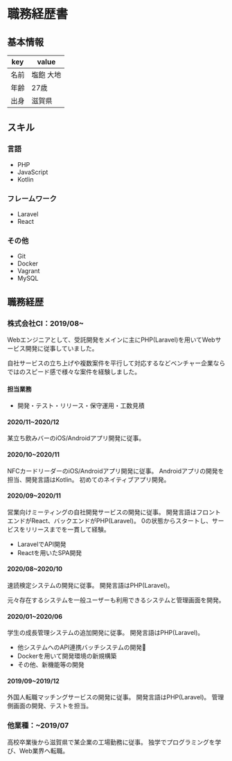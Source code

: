 # 職務経歴書

## 基本情報

|key|value|
|---|-----|
|名前|塩飽 大地|
|年齢|27歳|
|出身|滋賀県|

## スキル
### 言語
- PHP
- JavaScript
- Kotlin
### フレームワーク
- Laravel
- React
### その他
- Git
- Docker
- Vagrant
- MySQL


## 職務経歴

### 株式会社CI：2019/08~
Webエンジニアとして、受託開発をメインに主にPHP(Laravel)を用いてWebサービス開発に従事していました。

自社サービスの立ち上げや複数案件を平行して対応するなどベンチャー企業ならではのスピード感で様々な案件を経験しました。

#### 担当業務
- 開発・テスト・リリース・保守運用・工数見積

#### 2020/11~2020/12
某立ち飲みバーのiOS/Androidアプリ開発に従事。

#### 2020/10~2020/11
NFCカードリーダーのiOS/Androidアプリ開発に従事。
Androidアプリの開発を担当、開発言語はKotlin。
初めてのネイティブアプリ開発。

#### 2020/09~2020/11
営業向けミーティングの自社開発サービスの開発に従事。
開発言語はフロントエンドがReact、バックエンドがPHP(Laravel)。
0の状態からスタートし、サービスをリリースまでを一貫して経験。

- LaravelでAPI開発
- Reactを用いたSPA開発

#### 2020/08~2020/10
速読検定システムの開発に従事。
開発言語はPHP(Laravel)。

元々存在するシステムを一般ユーザーも利用できるシステムと管理画面を開発。

#### 2020/01~2020/06
学生の成長管理システムの追加開発に従事。
開発言語はPHP(Laravel)。
- 他システムへのAPI連携バッチシステムの開発
- Dockerを用いて開発環境の新規構築
- その他、新機能等の開発

#### 2019/09~2019/12
外国人転職マッチングサービスの開発に従事。
開発言語はPHP(Laravel)。
管理側画面の開発、テストを担当。

### 他業種：~2019/07
高校卒業後から滋賀県で某企業の工場勤務に従事。
独学でプログラミングを学び、Web業界へ転職。